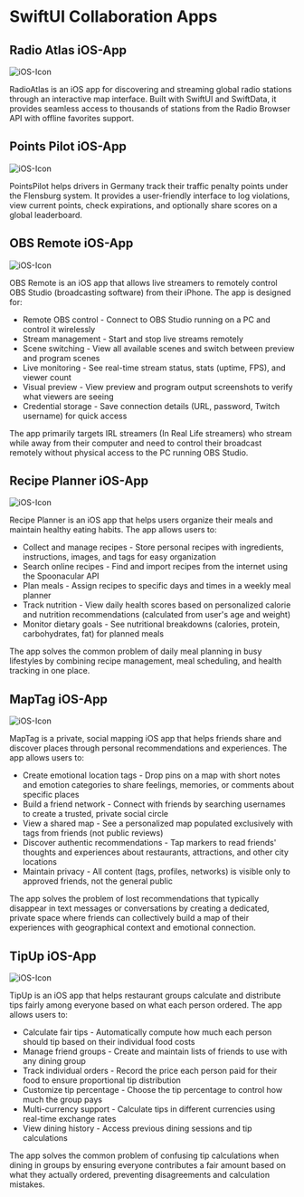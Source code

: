 # SwiftUI Collaboration Apps

## Radio Atlas iOS-App
![iOS-Icon](RadioAtlasApp.png)

RadioAtlas is an iOS app for discovering and streaming global radio stations through an interactive map interface. Built with SwiftUI and SwiftData, it provides seamless access to thousands of stations from the Radio Browser API with offline favorites support.

## Points Pilot iOS-App
![iOS-Icon](PointsPilotApp.png)

PointsPilot helps drivers in Germany track their traffic penalty points under
the Flensburg system. It provides a user-friendly interface to log violations,
view current points, check expirations, and optionally share scores on a global
leaderboard.

## OBS Remote iOS-App
![iOS-Icon](OBSRemoteApp.png)

OBS Remote is an iOS app that allows live streamers to remotely control OBS Studio (broadcasting software) from their iPhone. The app is designed for:
- Remote OBS control - Connect to OBS Studio running on a PC and control it wirelessly
- Stream management - Start and stop live streams remotely
- Scene switching - View all available scenes and switch between preview and program scenes
- Live monitoring - See real-time stream status, stats (uptime, FPS), and viewer count
- Visual preview - View preview and program output screenshots to verify what viewers are seeing
- Credential storage - Save connection details (URL, password, Twitch username) for quick access

The app primarily targets IRL streamers (In Real Life streamers) who stream while away from their computer and need to control their broadcast remotely without physical access to the PC running OBS Studio.

## Recipe Planner iOS-App
![iOS-Icon](RecipePlannerApp.png)

Recipe Planner is an iOS app that helps users organize their meals and maintain healthy eating habits. The app allows users to:
- Collect and manage recipes - Store personal recipes with ingredients, instructions, images, and tags for easy organization
- Search online recipes - Find and import recipes from the internet using the Spoonacular API
- Plan meals - Assign recipes to specific days and times in a weekly meal planner
- Track nutrition - View daily health scores based on personalized calorie and nutrition recommendations (calculated from user's age and weight)
- Monitor dietary goals - See nutritional breakdowns (calories, protein, carbohydrates, fat) for planned meals

The app solves the common problem of daily meal planning in busy lifestyles by combining recipe management, meal scheduling, and health tracking in one place.


## MapTag iOS-App
![iOS-Icon](MapTagApp.png)

MapTag is a private, social mapping iOS app that helps friends share and discover places through personal recommendations and experiences. The app allows users to:
- Create emotional location tags - Drop pins on a map with short notes and emotion categories to share feelings, memories, or comments about specific places
- Build a friend network - Connect with friends by searching usernames to create a trusted, private social circle
- View a shared map - See a personalized map populated exclusively with tags from friends (not public reviews)
- Discover authentic recommendations - Tap markers to read friends' thoughts and experiences about restaurants, attractions, and other city locations
- Maintain privacy - All content (tags, profiles, networks) is visible only to approved friends, not the general public

The app solves the problem of lost recommendations that typically disappear in text messages or conversations by creating a dedicated, private space where friends can collectively build a map of their experiences with geographical context and emotional connection.

## TipUp iOS-App
![iOS-Icon](TipUpApp.png)

TipUp is an iOS app that helps restaurant groups calculate and distribute tips fairly among everyone based on what each person ordered. The app allows users to:
- Calculate fair tips - Automatically compute how much each person should tip based on their individual food costs
- Manage friend groups - Create and maintain lists of friends to use with any dining group
- Track individual orders - Record the price each person paid for their food to ensure proportional tip distribution
- Customize tip percentage - Choose the tip percentage to control how much the group pays
- Multi-currency support - Calculate tips in different currencies using real-time exchange rates
- View dining history - Access previous dining sessions and tip calculations

The app solves the common problem of confusing tip calculations when dining in groups by ensuring everyone contributes a fair amount based on what they actually ordered, preventing disagreements and calculation mistakes.

